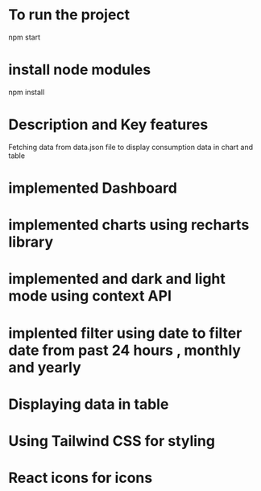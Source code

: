 # To run the project

npm start

# install node modules

npm install

# Description and Key features

Fetching data from data.json file to display consumption data in chart and table

# implemented Dashboard

# implemented charts using recharts library

# implemented and dark and light mode using context API

# implented filter using date to filter date from past 24 hours , monthly and yearly

# Displaying data in table

# Using Tailwind CSS for styling

# React icons for icons
